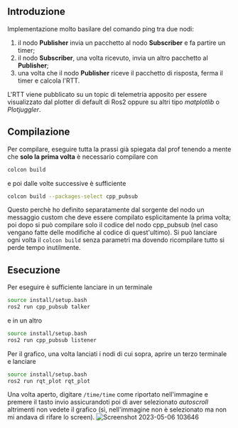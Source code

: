 ## Introduzione
Implementazione molto basilare del comando ping tra due nodi:

1. il nodo **Publisher** invia un pacchetto al nodo **Subscriber** e fa partire un timer;
2. il nodo **Subscriber**, una volta ricevuto, invia un altro pacchetto al **Publisher**;
3. una volta che il nodo **Publisher** riceve il pacchetto di risposta, ferma il timer e calcola l'RTT.

L'RTT viene pubblicato su un topic di telemetria apposito per essere visualizzato dal plotter di default di Ros2 oppure su altri tipo *matplotlib* o *Plotjuggler*.

## Compilazione
Per compilare, eseguire tutta la prassi già spiegata dal prof tenendo a mente che **solo la prima volta** è necessario compilare con
```bash
colcon build
```
e poi dalle volte successive è sufficiente
```bash
colcon build --packages-select cpp_pubsub
```
Questo perchè ho definito separatamente dal sorgente del nodo un messaggio custom che deve essere compilato esplicitamente la prima volta; poi dopo si può compilare solo il codice del nodo cpp_pubsub (nel caso vengano fatte delle modifiche al codice di quest'ultimo).
Si può lanciare ogni volta il `colcon build` senza parametri ma dovendo ricompilare tutto si perde tempo inutilmente.
## Esecuzione
Per eseguire è sufficiente lanciare in un terminale
```bash
source install/setup.bash
ros2 run cpp_pubsub talker
```
e in un altro
```bash
source install/setup.bash
ros2 run cpp_pubsub listener
```
Per il grafico, una volta lanciati i nodi di cui sopra, aprire un terzo terminale e lanciare
```bash
source install/setup.bash
ros2 run rqt_plot rqt_plot
```
Una volta aperto, digitare `/time/time` come riportato nell'immagine e premere il tasto invio assicurandoti poi di aver selezionato *autoscroll* altrimenti non vedete il grafico (sì, nell'immagine non è selezionato ma non mi andava di rifare lo screen).
![Screenshot 2023-05-06 103646](https://user-images.githubusercontent.com/4050967/236613412-d6ec97e8-a670-480c-b0c4-2db3c2668aaa.png)
